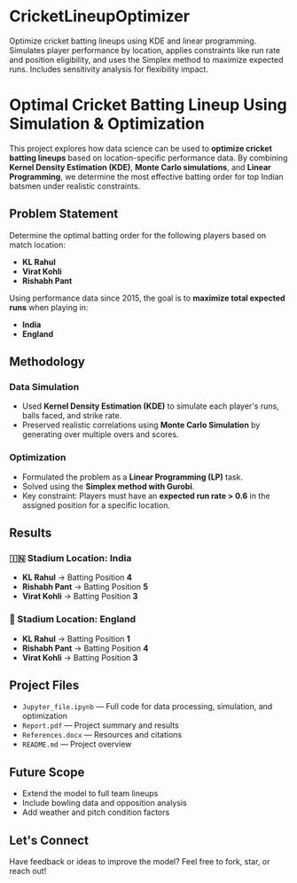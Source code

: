 # CricketLineupOptimizer
Optimize cricket batting lineups using KDE and linear programming. Simulates player performance by location, applies constraints like run rate and position eligibility, and uses the Simplex method to maximize expected runs. Includes sensitivity analysis for flexibility impact.


# Optimal Cricket Batting Lineup Using Simulation & Optimization

This project explores how data science can be used to **optimize cricket batting lineups** based on location-specific performance data. By combining **Kernel Density Estimation (KDE)**, **Monte Carlo simulations**, and **Linear Programming**, we determine the most effective batting order for top Indian batsmen under realistic constraints.

##  Problem Statement

Determine the optimal batting order for the following players based on match location:

- **KL Rahul**
- **Virat Kohli**
- **Rishabh Pant**

Using performance data since 2015, the goal is to **maximize total expected runs** when playing in:

-  **India**
-  **England**

## Methodology

### Data Simulation
- Used **Kernel Density Estimation (KDE)** to simulate each player's runs, balls faced, and strike rate.
- Preserved realistic correlations using **Monte Carlo Simulation** by generating over multiple overs and scores.

### Optimization
- Formulated the problem as a **Linear Programming (LP)** task.
- Solved using the **Simplex method with Gurobi**.
- Key constraint: Players must have an **expected run rate > 0.6** in the assigned position for a specific location.

##  Results

### 🇮🇳 Stadium Location: **India**
- **KL Rahul** → Batting Position **4**  
- **Rishabh Pant** → Batting Position **5**  
- **Virat Kohli** → Batting Position **3**

### 🏴 Stadium Location: **England**
- **KL Rahul** → Batting Position **1**  
- **Rishabh Pant** → Batting Position **4**  
- **Virat Kohli** → Batting Position **3**


## Project Files

- `Jupyter_file.ipynb` — Full code for data processing, simulation, and optimization  
- `Report.pdf` — Project summary and results  
- `References.docx` — Resources and citations  
- `README.md` — Project overview


## Future Scope

- Extend the model to full team lineups  
- Include bowling data and opposition analysis  
- Add weather and pitch condition factors


## Let's Connect

Have feedback or ideas to improve the model? Feel free to fork, star, or reach out!

